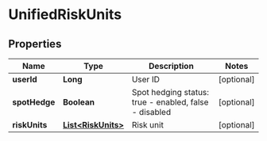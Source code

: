 
# UnifiedRiskUnits

## Properties

Name | Type | Description | Notes
------------ | ------------- | ------------- | -------------
**userId** | **Long** | User ID |  [optional]
**spotHedge** | **Boolean** | Spot hedging status: true - enabled, false - disabled |  [optional]
**riskUnits** | [**List&lt;RiskUnits&gt;**](RiskUnits.md) | Risk unit |  [optional]

